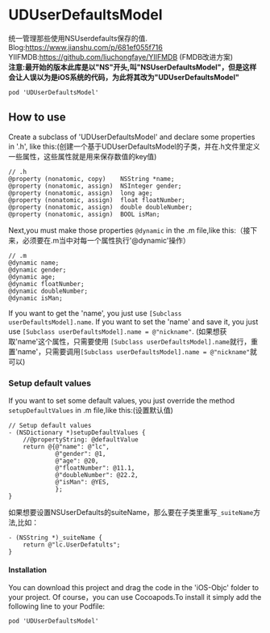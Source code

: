 # UDUserDefaultsModel
 统一管理那些使用NSUserdefaults保存的值.  
 Blog:https://www.jianshu.com/p/681ef055f716  
 YIIFMDB:https://github.com/liuchongfaye/YIIFMDB (FMDB改进方案)  
 **注意:最开始的版本此库是以"NS"开头,叫"NSUserDefaultsModel"，但是这样会让人误以为是iOS系统的代码，为此将其改为"UDUserDefaultsModel"**
 ```
 pod 'UDUserDefaultsModel'
 ```

## How to use

Create a subclass of 'UDUserDefaultsModel' and declare some properties in '.h', like this:(创建一个基于UDUserDefaultsModel的子类，并在.h文件里定义一些属性，这些属性就是用来保存数值的key值)
```
// .h
@property (nonatomic, copy)    NSString *name;
@property (nonatomic, assign)  NSInteger gender;
@property (nonatomic, assign)  long age;
@property (nonatomic, assign)  float floatNumber;
@property (nonatomic, assign)  double doubleNumber;
@property (nonatomic, assign)  BOOL isMan;
```
Next,you must make those properties `@dynamic` in the .m file,like this:（接下来，必须要在.m当中对每一个属性执行'@dynamic'操作）
```
// .m
@dynamic name;
@dynamic gender;
@dynamic age;
@dynamic floatNumber;
@dynamic doubleNumber;
@dynamic isMan;
```
If you want to get the 'name', you just use `[Subclass userDefaultsModel].name`.
If you want to set the 'name' and save it, you just use `[Subclass userDefaultsModel].name = @"nickname"`.
(如果想获取'name'这个属性，只需要使用 `[Subclass userDefaultsModel].name`就行，重置'name'，只需要调用`[Subclass userDefaultsModel].name = @"nickname"`就可以)

### Setup default values
If you want to set some default values, you just override the method `setupDefaultValues` in .m file,like this:(设置默认值)
```
// Setup default values
- (NSDictionary *)setupDefaultValues {
    //@propertyString: @defaultValue
    return @{@"name": @"lc",
             @"gender": @1,
             @"age": @20,
             @"floatNumber": @11.1,
             @"doubleNumber": @22.2,
             @"isMan": @YES,
             };
}
```

如果想要设置NSUserDefaults的suiteName，那么要在子类里重写`_suiteName`方法,比如：
```
- (NSString *)_suiteName {
    return @"lc.UserDefatults";
}
```
#### Installation
You can download this project and drag the code in the 'iOS-Objc' folder to your project.
Of course，you can use Cocoapods.To install it simply add the following line to your Podfile:
```
pod 'UDUserDefaultsModel'
```

